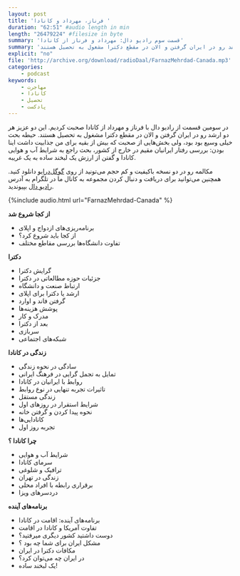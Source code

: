 ```yaml
---
layout: post
title: 'فرناز، مهرداد و کانادا '
duration: "62:51" #audio length in min
length: "26479224" #filesize in byte
summary: 'قسمت سوم رادیو دال: مهرداد و فرناز از کانادا'
summary: 'در سومین قسمت از رادیو دال با فرناز و مهرداد از کانادا صحبت کردیم. این دو عزیز هر دو ارشد رو در ایران گرفتن و الان در مقطع دکترا مشغول به تحصیل هستند.'
explicit: "no"
file: 'http://archive.org/download/radioDaal/FarnazMehrdad-Canada.mp3'
categories:
    - podcast
keywords:
    - مهاجرت
    - کانادا
    - تحصیل
    - پادکست
---
```


در سومین قسمت از رادیو دال با فرناز و مهرداد از کانادا صحبت کردیم. این دو عزیز هر دو ارشد رو در ایران گرفتن و الان در مقطع دکترا مشغول به تحصیل هستند.
حیطه بحث خیلی وسیع بود بود، ولی بخش‌هایی از صحبت که بیش از بقیه برای من جذابیت داشت اینا بودن: بررسی رفتار ایرانیان مقیم در خارج از کشور، بحث راجع به شرایط آب و هوایی کانادا و گفتن از ارزش یک لبخند ساده به یک غریبه.

مکالمه رو در دو نسخه باکیفیت و کم حجم می‌تونید از روی [گوگل‌درایو](http://bit.ly/daal-03) دانلود کنید.
همچنین می‌توانید برای دریافت و دنبال کردن مجموعه به کانال ما در تلگرام به آدرس [رادیو دال](https://telegram.me/radioDaal) بپیوندید.

{%include audio.html url="FarnazMehrdad-Canada" %}

**از کجا شروع شد**

- برنامه‌ریزی‌های ازدواج و اپلای
- از کجا باید شروع کرد؟
- تفاوت دانشگاه‌ها بررسی مقاطع مختلف

**دکترا**

- گرایش دکترا
- جزئیات حوزه مطالعاتی در دکترا
- ارتباط صنعت و دانشگاه
- ارشد یا دکترا برای اپلای
- گرفتن فاند و اوارد
- پوشش هزینه‌ها
- مدرک و کار
- بعد از دکترا
- سربازی
- شبکه‌های اجتماعی

**زندگی در کانادا‌**

- سادگی در نحوه زندگی
- تمایل به تجمل گرایی در فرهنگ ایرانی
- روابط با ایرانیان در کانادا
- تاثیرات تجربه تنهایی در نوع روابط
- زندگی مستقل
- شرایط استقرار در روزهای اول
- نحوه پیدا کردن و گرفتن خانه
- کانادایی‌ها
- تجربه روز اول

**چرا کانادا ؟**

- شرایط آب و هوایی
- سرمای کانادا
- ترافیک و شلوغی
- زندگی در تهران
- برقراری رابطه با افراد محلی
- دردسرهای ویزا

**برنامه‌های آینده**

- برنامه‌های آینده: اقامت در کانادا
- تفاوت آمریکا و کانادا در اقامت
- دوست داشتید کشور دیگری میرفتید؟
- مشکل ایران برای شما چه بود ؟
- مکافات دکترا در ایران
- در ایران چه می‌توان کرد؟
- یک لبخند ساده!
